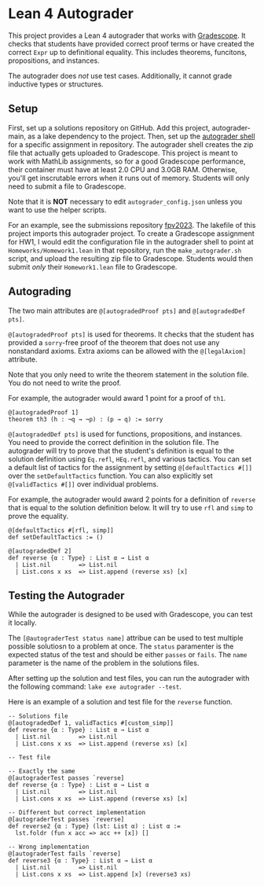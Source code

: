 # Lean 4 Autograder

This project provides a Lean 4 autograder that works with [Gradescope](https://gradescope-autograders.readthedocs.io/en/latest/). 
It checks that students have provided correct proof terms or have created the correct `Expr` up to definitional equality. 
This includes theorems, funcitons, propositions, and instances. 

The autograder does *not* use test cases. Additionally, it cannot grade inductive types or structures.

## Setup 

First, set up a solutions repository on GitHub.
Add this project, autograder-main, as a lake dependency to the project. 
Then, set up the [autograder shell](https://github.com/robertylewis/lean4_autograder) for a specific assignment in repository.
The autograder shell creates the zip file that actually gets uploaded to Gradescope.
This project is meant to work with MathLib assignments, so for a good Gradescope performance, their container must have at least 2.0 CPU and 3.0GB RAM. 
Otherwise, you'll get inscrutable errors when it runs out of memory. 
Students will only need to submit a file to Gradescope.

Note that it is **NOT** necessary to edit `autograder_config.json` unless you want to use the helper scripts.

For an example, see the submissions repository [fpv2023](https://github.com/BrownCS1951x/fpv2023). 
The lakefile of this project imports this autograder project.
To create a Gradescope assignment for HW1, I would edit the configuration file in the autograder shell 
to point at `Homeworks/Homework1.lean` in that repository, run the `make_autograder.sh` script, 
and upload the resulting zip file to Gradescope.
Students would then submit *only* their `Homework1.lean` file to Gradescope.

## Autograding 

The two main attributes are `@[autogradedProof pts]` and `@[autogradedDef pts]`.

`@[autogradedProof pts]` is used for theorems. 
It checks that the student has provided a `sorry`-free proof of the theorem that does not use any nonstandard axioms.
Extra axioms can be allowed with the `@[legalAxiom]` attribute.

Note that you only need to write the theorem statement in the solution file. 
You do not need to write the proof.

For example, the autograder would award 1 point for a proof of `th1`.

```lean
@[autogradedProof 1]
theorem th3 (h : ¬q → ¬p) : (p → q) := sorry
```

`@[autogradedDef pts]` is used for functions, propositions, and instances.
You need to provide the correct definition in the solution file.
The autograder will try to prove that the student's definition is equal to the solution definition using `Eq.refl`, `HEq.refl`, and various tactics.
You can set a default list of tactics for the assignment by setting `@[defaultTactics #[]]` over the `setDefaultTactics` function.
You can also explicitly set `@[validTactics #[]]` over individual problems.

For example, the autograder would award 2 points for a definition of `reverse` that is equal to the solution definition below.
It will try to use `rfl` and `simp` to prove the equality.

```lean
@[defaultTactics #[rfl, simp]] 
def setDefaultTactics := () 

@[autogradedDef 2]
def reverse {α : Type} : List α → List α
  | List.nil        => List.nil
  | List.cons x xs  => List.append (reverse xs) [x]
```

## Testing the Autograder

While the autograder is designed to be used with Gradescope, you can test it locally.

The `[@autograderTest status name]` attribue can be used to test multiple possible solutiosn to a problem at once.
The `status` paramenter is the expected status of the test and should be either `passes` or `fails`.
The `name` parameter is the name of the problem in the solutions files. 

After setting up the solution and test files, you can run the autograder with the following command: `lake exe autograder --test`.

Here is an example of a solution and test file for the `reverse` function.

```lean
-- Solutions file
@[autogradedDef 1, validTactics #[custom_simp]]
def reverse {α : Type} : List α → List α
  | List.nil        => List.nil
  | List.cons x xs  => List.append (reverse xs) [x]
```

```lean
-- Test file

-- Exactly the same
@[autograderTest passes `reverse]
def reverse {α : Type} : List α → List α
  | List.nil        => List.nil
  | List.cons x xs  => List.append (reverse xs) [x]

-- Different but correct implementation
@[autograderTest passes `reverse]
def reverse2 {α : Type} (lst: List α) : List α := 
  lst.foldr (fun x acc => acc ++ [x]) []

-- Wrong implementation
@[autograderTest fails `reverse]
def reverse3 {α : Type} : List α → List α
  | List.nil        => List.nil
  | List.cons x xs  => List.append [x] (reverse3 xs)
```
